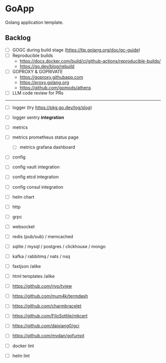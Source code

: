 # GoApp

Golang application template.

## Backlog

+ [ ] GOGC during build stage (https://tip.golang.org/doc/gc-guide)
+ [ ] Reproducible builds
  * https://docs.docker.com/build/ci/github-actions/reproducible-builds/
  * https://go.dev/blog/rebuild
+ [ ] GOPROXY & GOPRIVATE
  * https://goproxy.githubapp.com
  * https://proxy.golang.org
  * https://github.com/gomods/athens
+ [ ] LLM code review for PRs

---

+ [ ] logger (try https://pkg.go.dev/log/slog)
+ [ ] logger sentry **integration**
+ [ ] metrics
+ [ ] metrics prometheus status page
  + [ ] metrics grafana dashboard   
+ [ ] config
+ [ ] config vault integration
+ [ ] config etcd integration
+ [ ] config consul integration
+ [ ] helm chart

+ [ ] http
+ [ ] grpc
+ [ ] websocket
+ [ ] redis (pub/sub) / memcached
+ [ ] sqlite / mysql / postgres / clickhouse / mongo
+ [ ] kafka / rabbitmq / nats / nsq

+ [ ] fastjson /alike
+ [ ] html templates /alike

+ [ ] https://github.com/rivo/tview
+ [ ] https://github.com/mum4k/termdash
+ [ ] https://github.com/charmbracelet

+ [ ] https://github.com/FiloSottile/mkcert
+ [ ] https://github.com/daixiang0/gci
+ [ ] https://github.com/mvdan/gofumpt
+ [ ] docker lint
+ [ ] helm lint
